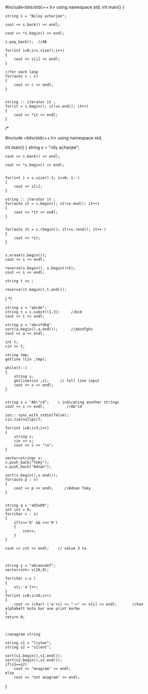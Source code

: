 #include<bits/stdc++.h>
using namespace std;
int main()
{

    string s = "Niloy acharjee";

	cout << s.back() << endl;

	cout << *s.begin() << endl;

	s.pop_back();  //AB

	for(int i=0;i<s.size();i++)
    {
        cout << s[i] << endl;
    }

    //for each loop
    for(auto c : s)
    {
        cout << c << endl;
    }


	string :: iterator it ;
	for(it = s.begin(); it!=s.end(); it++)
	{
		cout << *it << endl;
	}




/*

#include <bits/stdc++.h>
using namespace std;

int main()
{
	string s = "nily acharjee";

	cout << s.back() << endl;

	cout << *s.begin() << endl;


	for(int i = s.size()-1; i>=0; i--)
	{
		cout << s[i];
	}

	string :: iterator it ;
	for(auto it = s.begin(); it!=s.end(); it++)
	{
		cout << *it << endl;
	}


	for(auto it = s.rbegin(); it!=s.rend(); it++ )
	{
		cout << *it;
	}


	s.erase(s.begin());
	cout << s << endl;

	reverse(s.begin(), s.begin()+5);
	cout << s << endl;

	string t =s ;

	reverse(it.begin(),t.end());

}
*/


	string s = "abcde";
	string t = s.substr(1,3);     //bcd
	cout << t << endl;

    string a = "abcsfdhg"
    sort(a.begin(),a.end());      //abcdfghs
    cout << a << endl;

    int t;
    cin >> t;

    string tmp;
    getline (cin ,tmp);

    while(t--)
    {
        string s;
        getline(cin ,s);     // full line input
        cout << s << endl;
    }


    string s = "Ab\"cd";    \ indicating another strings
    cout << s << endl;          //Ab"cd

    ios:: sync_with_stdio(false);
    cin.tie(nullptr);

    for(int i=0;i<3;i++)
    {
        string s;
        cin >> s;
        cout << s << "\n";
    }

    vector<string> v;
    v.push_back("Toky");
    v.push_back("Adnan");

    sort(v.begin(),v.end());
    for(auto p : v)
    {
        cout << p << endl;     //Adnan Toky
    }


    string q = "ab5x89";
    int cnt = 0;
    for(char c : s)
    {
        if(c>='0' && c<='9')
        {
            cnt++;
        }
    }

    cout << cnt << endl;    // value 3 ta



    string y = "abcaacdef";
    vector<int> v(26,0);

    for(char c:s )
    {
        v[c-'a']++;
    }
    for(int i=0;i<26;i++)
    {
        cout << (char) ('a'+i) << "->" << v[i] << endl;       //kon alphabett koto bar ase print korbe
    }
    return 0;



    //anagram string

    string s1 = "listen";
    string s2 = "silent";

    sort(s1.begin(),s1.end());
    sort(s2.begin(),s2.end());
    if(s1==s2)
        cout << "anagram" << endl;
    else
        cout << "not anagram" << endl;
 }



